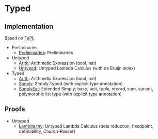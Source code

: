 # Typed

## Implementation

Based on [TaPL](https://www.amazon.co.jp/dp/B00AJXZ5JE/ref=dp-kindle-redirect?_encoding=UTF8&btkr=1)

- Preliminaries
  - [Preliminaries](src/Preliminaties.hs): Preliminaries
- Untyped
  - [Arith](src/Untyped/Arith.hs): Arithmetic Expression (bool, nat)
  - [Untyped](src/Untyped/Untyped.hs): Untyped Lambda Calculus (with de Bruijn index)
- Typed
  - [Arith](src/Typed/Arith.hs): Arithmetic Expression (bool, nat)
  - [Simply](src/Typed/Simply.hs): Simply Typed (with explicit type annotation)
  - [SimplyExt](src/Typed/SimplyExt.hs): Extended Simply; base, unit, tuple, record, sum, variant, polymorphic list type (with explicit type annotation)

## Proofs

- Untyped
  - [Lambda.thy](proof/Lambda.thy): Untyped Lambda Calculus (beta reduction, fixedpoint, definability, Church-Rosser)
